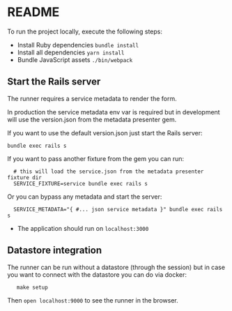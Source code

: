 # README

To run the project locally, execute the following steps:
- Install Ruby dependencies `bundle install`
- Install all dependencies `yarn install`
- Bundle JavaScript assets `./bin/webpack`

## Start the Rails server

The runner requires a service metadata to render the form.

In production the service metadata env var is required but in development
will use the version.json from the metadata presenter gem.

If you want to use the default version.json just start the Rails server:

`bundle exec rails s`

If you want to pass another fixture from the gem you can run:

```
  # this will load the service.json from the metadata presenter fixture dir
  SERVICE_FIXTURE=service bundle exec rails s
```

Or you can bypass any metadata and start the server:

```
  SERVICE_METADATA="{ #... json service metadata }" bundle exec rails s
```

- The application should run on `localhost:3000`

## Datastore integration

The runner can be run without a datastore (through the session) but
in case you want to connect with the datastore you can do via docker:

```
   make setup
```

Then `open localhost:9000` to see the runner in the browser.
